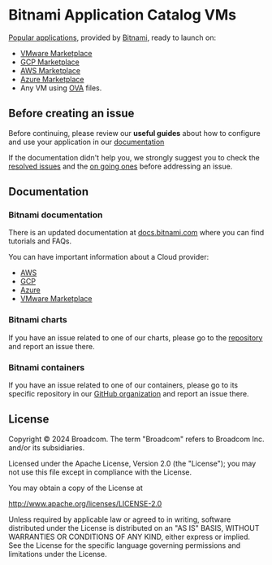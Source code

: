 # Bitnami Application Catalog VMs

[Popular applications](https://bitnami.com/stacks), provided by [Bitnami](https://bitnami.com), ready to launch on:

* [VMware Marketplace](https://marketplace.cloud.vmware.com/)
* [GCP Marketplace](https://bitnami.com/partners/google)
* [AWS Marketplace](https://bitnami.com/partners/aws)
* [Azure Marketplace](https://bitnami.com/partners/azure)
* Any VM using [OVA](https://bitnami.com/stacks/virtual-machine) files.

## Before creating an issue

Before continuing, please review our **useful guides** about how to configure and use your application in our [documentation](https://docs.bitnami.com/general/apps/)

If the documentation didn't help you, we strongly suggest you to check the [resolved issues](https://github.com/bitnami/vms/issues?q=is%3Aissue+is%3Aclosed) and the [on going ones](https://github.com/bitnami/vms/issues) before addressing an issue.

## Documentation

### Bitnami documentation

There is an updated documentation at [docs.bitnami.com](https://docs.bitnami.com/) where you can find tutorials and FAQs.

You can have important information about a Cloud provider:

* [AWS](https://docs.bitnami.com/aws/)
* [GCP](https://docs.bitnami.com/google/)
* [Azure](https://docs.bitnami.com/azure/)
* [VMware Marketplace](https://docs.bitnami.com/vmware-marketplace/)

### Bitnami charts

If you have an issue related to one of our charts, please go to the [repository](https://github.com/bitnami/charts/issues) and report an issue there.

### Bitnami containers

If you have an issue related to one of our containers, please go to its specific repository in our [GitHub organization](https://github.com/bitnami/) and report an issue there.

## License

Copyright &copy; 2024 Broadcom. The term "Broadcom" refers to Broadcom Inc. and/or its subsidiaries.

Licensed under the Apache License, Version 2.0 (the "License"); you may not use this file except in compliance with the License.

You may obtain a copy of the License at

<http://www.apache.org/licenses/LICENSE-2.0>

Unless required by applicable law or agreed to in writing, software distributed under the License is distributed on an "AS IS" BASIS, WITHOUT WARRANTIES OR CONDITIONS OF ANY KIND, either express or implied.
See the License for the specific language governing permissions and limitations under the License.
